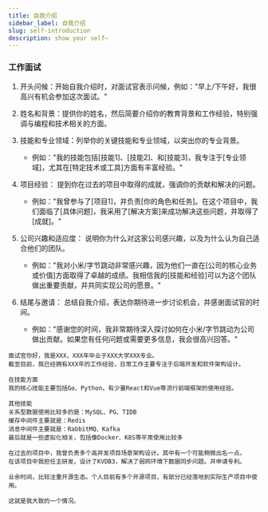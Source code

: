 ```yaml
---
title: 自我介绍
sidebar_label: 自我介绍
slug: self-introduction
description: show your self~
---
```


### 工作面试

1. 开头问候：开始自我介绍时，对面试官表示问候，例如："早上/下午好，我很高兴有机会参加这次面试。"

2. 姓名和背景：提供你的姓名，然后简要介绍你的教育背景和工作经验，特别强调与编程和技术相关的方面。

3. 技能和专业领域：列举你的关键技能和专业领域，以突出你的专业背景。
    - 例如："我的技能包括[技能1]、[技能2]、和[技能3]，我专注于[专业领域]，尤其在[特定技术或工具]方面有丰富经验。"

4. 项目经验： 提到你在过去的项目中取得的成就，强调你的贡献和解决的问题。
    - 例如："我曾参与了[项目1]，并负责[你的角色和任务]。在这个项目中，我们面临了[具体问题]，我采用了[解决方案]来成功解决这些问题，并取得了[成就]。"

5. 公司兴趣和适应度： 说明你为什么对这家公司感兴趣，以及为什么认为自己适合他们的团队。
    - 例如："我对小米/字节跳动非常感兴趣，因为他们一直在[公司的核心业务或价值]方面取得了卓越的成绩。我相信我的[技能和经验]可以为这个团队做出重要贡献，并共同实现公司的愿景。"

6. 结尾与邀请： 总结自我介绍，表达你期待进一步讨论机会，并感谢面试官的时间。
    - 例如："感谢您的时间，我非常期待深入探讨如何在小米/字节跳动为公司做出贡献。如果您有任何问题或需要更多信息，我会很高兴回答。"


```text title="模板示例"
面试官你好，我是XXX，XXX年毕业于XXX大学XXX专业。
截至目前，我已经拥有XXX年的工作经验，日常工作主要专注于后端开发和软件架构设计。

在技能方面
我的核心技能主要包括Go、Python，有少量React和Vue等流行前端框架的使用经验。

其他技能
关系型数据使用比较多的是：MySQL、PG、TIDB
缓存中间件主要就是：Redis
消息中间件主要就是：RabbitMQ、Kafka
最后就是一些虚拟化相关，包括像Docker、K8S等平常使用比较多

在过去的项目中，我曾负责多个高并发项目场景架构设计。其中有一个可能稍微出名一点。
在该项目中我担任主研发，设计了KVDB3，解决了弱网环境下数据同步问题。并申请专利。

业余时间，比较注重开源生态。个人目前有多个开源项目，有部分已经落地到实际生产项目中使用。

这就是我大致的一个情况。
```
